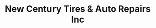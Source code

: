 ---
title: "New Century Tires & Auto Repairs Inc"
url: /mobile/new-century-tires-and-auto-repairs-inc/
shop: tyres
---